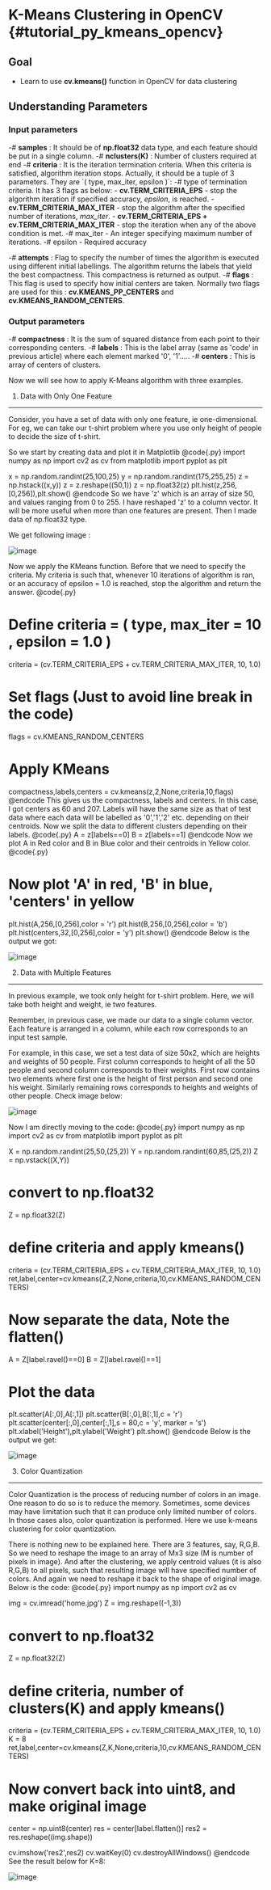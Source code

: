 K-Means Clustering in OpenCV {#tutorial_py_kmeans_opencv}
============================

Goal
----

-   Learn to use **cv.kmeans()** function in OpenCV for data clustering

Understanding Parameters
------------------------

### Input parameters

-#  **samples** : It should be of **np.float32** data type, and each feature should be put in a
    single column.
-#  **nclusters(K)** : Number of clusters required at end
-#  **criteria** : It is the iteration termination criteria. When this criteria is satisfied, algorithm iteration stops. Actually, it should be a tuple of 3 parameters. They are \`( type, max_iter, epsilon )\`:
        -#  type of termination criteria. It has 3 flags as below:
            - **cv.TERM_CRITERIA_EPS** - stop the algorithm iteration if specified accuracy, *epsilon*, is reached.
            - **cv.TERM_CRITERIA_MAX_ITER** - stop the algorithm after the specified number of iterations, *max_iter*.
            - **cv.TERM_CRITERIA_EPS + cv.TERM_CRITERIA_MAX_ITER** - stop the iteration when any of the above condition is met.
        -#  max_iter - An integer specifying maximum number of iterations.
        -#  epsilon - Required accuracy

-#  **attempts** : Flag to specify the number of times the algorithm is executed using different
    initial labellings. The algorithm returns the labels that yield the best compactness. This
    compactness is returned as output.
-#  **flags** : This flag is used to specify how initial centers are taken. Normally two flags are
    used for this : **cv.KMEANS_PP_CENTERS** and **cv.KMEANS_RANDOM_CENTERS**.

### Output parameters

-#  **compactness** : It is the sum of squared distance from each point to their corresponding
    centers.
-#  **labels** : This is the label array (same as 'code' in previous article) where each element
    marked '0', '1'.....
-#  **centers** : This is array of centers of clusters.

Now we will see how to apply K-Means algorithm with three examples.

1. Data with Only One Feature
-----------------------------

Consider, you have a set of data with only one feature, ie one-dimensional. For eg, we can take our
t-shirt problem where you use only height of people to decide the size of t-shirt.

So we start by creating data and plot it in Matplotlib
@code{.py}
import numpy as np
import cv2 as cv
from matplotlib import pyplot as plt

x = np.random.randint(25,100,25)
y = np.random.randint(175,255,25)
z = np.hstack((x,y))
z = z.reshape((50,1))
z = np.float32(z)
plt.hist(z,256,[0,256]),plt.show()
@endcode
So we have 'z' which is an array of size 50, and values ranging from 0 to 255. I have reshaped 'z'
to a column vector. It will be more useful when more than one features are present. Then I made data
of np.float32 type.

We get following image :

![image](images/oc_1d_testdata.png)

Now we apply the KMeans function. Before that we need to specify the criteria. My criteria is such
that, whenever 10 iterations of algorithm is ran, or an accuracy of epsilon = 1.0 is reached, stop
the algorithm and return the answer.
@code{.py}
# Define criteria = ( type, max_iter = 10 , epsilon = 1.0 )
criteria = (cv.TERM_CRITERIA_EPS + cv.TERM_CRITERIA_MAX_ITER, 10, 1.0)

# Set flags (Just to avoid line break in the code)
flags = cv.KMEANS_RANDOM_CENTERS

# Apply KMeans
compactness,labels,centers = cv.kmeans(z,2,None,criteria,10,flags)
@endcode
This gives us the compactness, labels and centers. In this case, I got centers as 60 and 207. Labels
will have the same size as that of test data where each data will be labelled as '0','1','2' etc.
depending on their centroids. Now we split the data to different clusters depending on their labels.
@code{.py}
A = z[labels==0]
B = z[labels==1]
@endcode
Now we plot A in Red color and B in Blue color and their centroids in Yellow color.
@code{.py}
# Now plot 'A' in red, 'B' in blue, 'centers' in yellow
plt.hist(A,256,[0,256],color = 'r')
plt.hist(B,256,[0,256],color = 'b')
plt.hist(centers,32,[0,256],color = 'y')
plt.show()
@endcode
Below is the output we got:

![image](images/oc_1d_clustered.png)

2. Data with Multiple Features
------------------------------

In previous example, we took only height for t-shirt problem. Here, we will take both height and
weight, ie two features.

Remember, in previous case, we made our data to a single column vector. Each feature is arranged in
a column, while each row corresponds to an input test sample.

For example, in this case, we set a test data of size 50x2, which are heights and weights of 50
people. First column corresponds to height of all the 50 people and second column corresponds to
their weights. First row contains two elements where first one is the height of first person and
second one his weight. Similarly remaining rows corresponds to heights and weights of other people.
Check image below:

![image](images/oc_feature_representation.jpg)

Now I am directly moving to the code:
@code{.py}
import numpy as np
import cv2 as cv
from matplotlib import pyplot as plt

X = np.random.randint(25,50,(25,2))
Y = np.random.randint(60,85,(25,2))
Z = np.vstack((X,Y))

# convert to np.float32
Z = np.float32(Z)

# define criteria and apply kmeans()
criteria = (cv.TERM_CRITERIA_EPS + cv.TERM_CRITERIA_MAX_ITER, 10, 1.0)
ret,label,center=cv.kmeans(Z,2,None,criteria,10,cv.KMEANS_RANDOM_CENTERS)

# Now separate the data, Note the flatten()
A = Z[label.ravel()==0]
B = Z[label.ravel()==1]

# Plot the data
plt.scatter(A[:,0],A[:,1])
plt.scatter(B[:,0],B[:,1],c = 'r')
plt.scatter(center[:,0],center[:,1],s = 80,c = 'y', marker = 's')
plt.xlabel('Height'),plt.ylabel('Weight')
plt.show()
@endcode
Below is the output we get:

![image](images/oc_2d_clustered.jpg)

3. Color Quantization
---------------------

Color Quantization is the process of reducing number of colors in an image. One reason to do so is
to reduce the memory. Sometimes, some devices may have limitation such that it can produce only
limited number of colors. In those cases also, color quantization is performed. Here we use k-means
clustering for color quantization.

There is nothing new to be explained here. There are 3 features, say, R,G,B. So we need to reshape
the image to an array of Mx3 size (M is number of pixels in image). And after the clustering, we
apply centroid values (it is also R,G,B) to all pixels, such that resulting image will have
specified number of colors. And again we need to reshape it back to the shape of original image.
Below is the code:
@code{.py}
import numpy as np
import cv2 as cv

img = cv.imread('home.jpg')
Z = img.reshape((-1,3))

# convert to np.float32
Z = np.float32(Z)

# define criteria, number of clusters(K) and apply kmeans()
criteria = (cv.TERM_CRITERIA_EPS + cv.TERM_CRITERIA_MAX_ITER, 10, 1.0)
K = 8
ret,label,center=cv.kmeans(Z,K,None,criteria,10,cv.KMEANS_RANDOM_CENTERS)

# Now convert back into uint8, and make original image
center = np.uint8(center)
res = center[label.flatten()]
res2 = res.reshape((img.shape))

cv.imshow('res2',res2)
cv.waitKey(0)
cv.destroyAllWindows()
@endcode
See the result below for K=8:

![image](images/oc_color_quantization.jpg)
